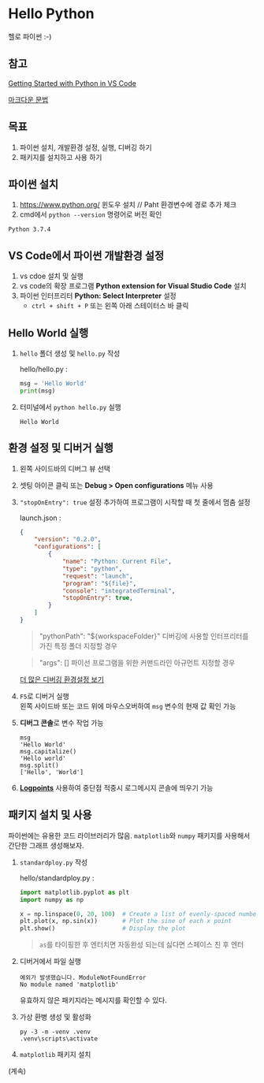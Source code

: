 # Hello Python

헬로 파이썬 :-)

## 참고

[Getting Started with Python in VS Code](https://code.visualstudio.com/docs/python/python-tutorial)

[마크다운 문법](https://heropy.blog/2017/09/30/markdown/)

## 목표
1. 파이썬 설치, 개발환경 설정, 실행, 디버깅 하기
1. 패키지를 설치하고 사용 하기

## 파이썬 설치

1. https://www.python.org/ 윈도우 설치 // Paht 환경변수에 경로 추가 체크
1. cmd에서 `python --version` 명령어로 버전 확인
```
Python 3.7.4
```

## VS Code에서 파이썬 개발환경 설정

1. vs cdoe 설치 및 실행
1. vs code의 확장 프로그램 **Python extension for Visual Studio Code** 설치
1. 파이썬 인터프리터 **Python: Select Interpreter** 설정
    - ``ctrl + shift + P`` 또는 왼쪽 아래 스테이터스 바 클릭

## Hello World 실행

1. `hello` 폴더 생성 및 `hello.py` 작성

    hello/hello.py :

    ```python
    msg = 'Hello World'
    print(msg)
    ```

1. 터미널에서 `python hello.py` 실행
    ````
    Hello World
    ````

## 환경 설정 및 디버거 실행

1. 왼쪽 사이드바의 디버그 뷰 선택
1. 셋팅 아이콘 클릭 또는 **Debug > Open configurations** 메뉴 사용
1. `"stopOnEntry": true` 설정 추가하여 프로그램이 시작할 때 첫 줄에서 멈춤 설정

    launch.json :
    ```json
    {
        "version": "0.2.0",
        "configurations": [
            {
                "name": "Python: Current File",
                "type": "python",
                "request": "launch",
                "program": "${file}",
                "console": "integratedTerminal",
                "stopOnEntry": true,
            }
        ]
    }
    ```

    > "pythonPath": "${workspaceFolder}" 디버깅에 사용할 인터프리터를 가진 특정 폴더 지정할 경우 
    
    > "args": [] 파이선 프로그램을 위한 커맨드라인 아규먼트 지정할 경우

    [더 많은 디버깅 환경설정 보기](https://code.visualstudio.com/docs/python/debugging#_additional-configurations)

1. `F5`로 디버거 실행  
    왼쪽 사이드바 또는 코드 위에 마우스오버하여 `msg` 변수의 현재 값 확인 가능
1. **디버그 콘솔**로 변수 작업 가능
    ```
    msg
    'Hello World'
    msg.capitalize()
    'Hello world'
    msg.split()
    ['Hello', 'World']
    ```
1. **[Logpoints](https://code.visualstudio.com/docs/editor/debugging#_logpoints)** 사용하여 중단점 적중시 로그메시지 콘솔에 띄우기 가능


## 패키지 설치 및 사용

파이썬에는 유용한 코드 라이브러리가 많음. `matplotlib`와 `numpy` 패키지를 사용해서 간단한 그래프 생성해보자.

1. `standardploy.py` 작성

    hello/standardploy.py :
    ``` python
    import matplotlib.pyplot as plt
    import numpy as np

    x = np.linspace(0, 20, 100)  # Create a list of evenly-spaced numbers over the range
    plt.plot(x, np.sin(x))       # Plot the sine of each x point
    plt.show()                   # Display the plot
    ```

    > `as`를 타이핑한 후 엔터치면 자동완성 되는데 싫다면 스페이스 친 후 엔터

1. 디버거에서 파일 실행
    ```
    예외가 발생했습니다. ModuleNotFoundError
    No module named 'matplotlib'
    ```
    유효하지 않은 패키지라는 메시지를 확인할 수 있다.

1. 가상 환병 생성 및 활성화
    ```
    py -3 -m -venv .venv
    .venv\scripts\activate
    ```

1. `matplotlib` 패키지 설치

(계속)